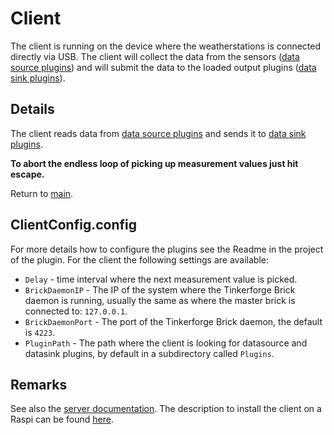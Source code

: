 # Client

The client is running on the device where the weatherstations is connected directly via USB. The client will collect the data from the sensors ([data source plugins](./../Plugins/DataSource/Readme.md)) and will submit the data to the loaded output plugins ([data sink plugins](./../Plugins/DataSink/Readme.md)).

## Details

The client reads data from [data source plugins](./../Plugins/DataSource/Readme.md) and sends it to [data sink plugins](./../Plugins/DataSink/Readme.md).

__To abort the endless loop of picking up measurement values just hit escape.__

Return to [main](./../Readme.md).

## ClientConfig.config

For more details how to configure the plugins see the Readme in the project of the plugin. For the client the following settings are available:

* `Delay` - time interval where the next measurement value is picked.
* `BrickDaemonIP` - The IP of the system where the Tinkerforge Brick daemon is running, usually the same as where the master brick is connected to: `127.0.0.1`.
* `BrickDaemonPort` - The port of the Tinkerforge Brick daemon, the default is `4223`.
* `PluginPath` - The path where the client is looking for datasource and datasink plugins, by default in a subdirectory called `Plugins`.

## Remarks

See also the [server documentation](./../Server/Readme.md). The description to install the client on a Raspi can be found [here](./Install-RPi.md).
